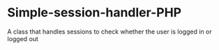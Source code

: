 Simple-session-handler-PHP
==========================

A class that handles sessions to check whether the user is logged in or logged out
